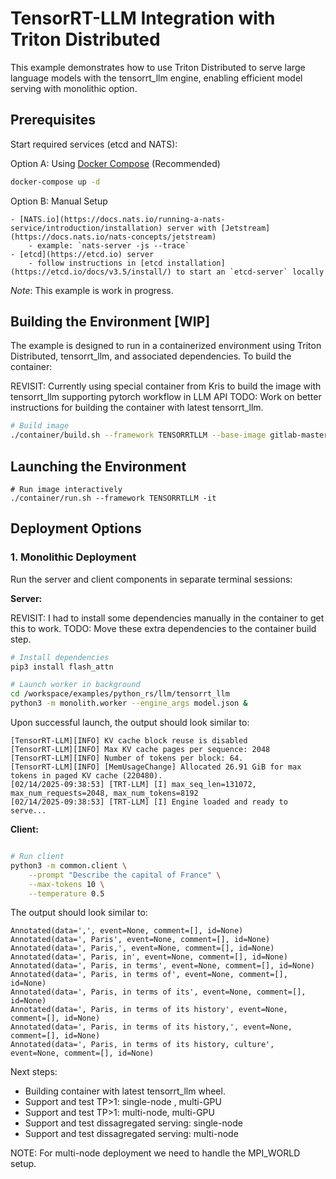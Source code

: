 <!--
SPDX-FileCopyrightText: Copyright (c) 2025 NVIDIA CORPORATION & AFFILIATES. All rights reserved.
SPDX-License-Identifier: Apache-2.0

Licensed under the Apache License, Version 2.0 (the "License");
you may not use this file except in compliance with the License.
You may obtain a copy of the License at

http://www.apache.org/licenses/LICENSE-2.0

Unless required by applicable law or agreed to in writing, software
distributed under the License is distributed on an "AS IS" BASIS,
WITHOUT WARRANTIES OR CONDITIONS OF ANY KIND, either express or implied.
See the License for the specific language governing permissions and
limitations under the License.
-->

# TensorRT-LLM Integration with Triton Distributed

This example demonstrates how to use Triton Distributed to serve large language models with the tensorrt_llm engine, enabling efficient model serving with monolithic option.

## Prerequisites

Start required services (etcd and NATS):

   Option A: Using [Docker Compose](/runtime/rust/docker-compose.yml) (Recommended)
   ```bash
   docker-compose up -d
   ```

   Option B: Manual Setup

    - [NATS.io](https://docs.nats.io/running-a-nats-service/introduction/installation) server with [Jetstream](https://docs.nats.io/nats-concepts/jetstream)
        - example: `nats-server -js --trace`
    - [etcd](https://etcd.io) server
        - follow instructions in [etcd installation](https://etcd.io/docs/v3.5/install/) to start an `etcd-server` locally

*Note*: This example is work in progress.

## Building the Environment [WIP]

The example is designed to run in a containerized environment using Triton Distributed, tensorrt_llm, and associated dependencies. To build the container:

REVISIT: Currently using special container from Kris to build the image with tensorrt_llm supporting pytorch workflow in LLM API
TODO: Work on better instructions for building the container with latest tensorrt_llm.

```bash
# Build image
./container/build.sh --framework TENSORRTLLM --base-image gitlab-master.nvidia.com:5005/dl/dgx/tritonserver/tensorrt-llm/amd64 --base-image-tag krish-multinode-test
```

## Launching the Environment
```
# Run image interactively
./container/run.sh --framework TENSORRTLLM -it
```

## Deployment Options

### 1. Monolithic Deployment

Run the server and client components in separate terminal sessions:

**Server:**

REVISIT: I had to install some dependencies manually in the container to get this to work.
TODO: Move these extra dependencies to the container build step.

```bash
# Install dependencies
pip3 install flash_attn

# Launch worker in background
cd /workspace/examples/python_rs/llm/tensorrt_llm
python3 -m monolith.worker --engine_args model.json &
```

Upon successful launch, the output should look similar to:

```
[TensorRT-LLM][INFO] KV cache block reuse is disabled
[TensorRT-LLM][INFO] Max KV cache pages per sequence: 2048
[TensorRT-LLM][INFO] Number of tokens per block: 64.
[TensorRT-LLM][INFO] [MemUsageChange] Allocated 26.91 GiB for max tokens in paged KV cache (220480).
[02/14/2025-09:38:53] [TRT-LLM] [I] max_seq_len=131072, max_num_requests=2048, max_num_tokens=8192
[02/14/2025-09:38:53] [TRT-LLM] [I] Engine loaded and ready to serve...
```

**Client:**

```bash

# Run client
python3 -m common.client \
    --prompt "Describe the capital of France" \
    --max-tokens 10 \
    --temperature 0.5
```

The output should look similar to:
```
Annotated(data=',', event=None, comment=[], id=None)
Annotated(data=', Paris', event=None, comment=[], id=None)
Annotated(data=', Paris,', event=None, comment=[], id=None)
Annotated(data=', Paris, in', event=None, comment=[], id=None)
Annotated(data=', Paris, in terms', event=None, comment=[], id=None)
Annotated(data=', Paris, in terms of', event=None, comment=[], id=None)
Annotated(data=', Paris, in terms of its', event=None, comment=[], id=None)
Annotated(data=', Paris, in terms of its history', event=None, comment=[], id=None)
Annotated(data=', Paris, in terms of its history,', event=None, comment=[], id=None)
Annotated(data=', Paris, in terms of its history, culture', event=None, comment=[], id=None)
```

Next steps:
- Building container with latest tensorrt_llm wheel.
- Support and test TP>1: single-node , multi-GPU
- Support and test TP>1: multi-node, multi-GPU
- Support and test dissagregated serving: single-node
- Support and test dissagregated serving: multi-node

NOTE: For multi-node deployment we need to handle the MPI_WORLD setup.